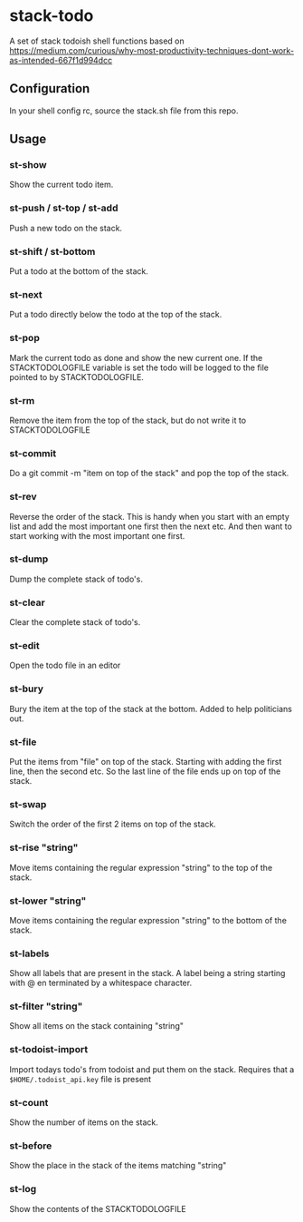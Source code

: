 # stack-todo

A set of stack todoish shell functions based on
<https://medium.com/curious/why-most-productivity-techniques-dont-work-as-intended-667f1d994dcc>

## Configuration

In your shell config rc, source the stack.sh file from this repo.

## Usage

### st-show

Show the current todo item.

### st-push / st-top / st-add

Push a new todo on the stack.

### st-shift / st-bottom

Put a todo at the bottom of the stack.

### st-next

Put a todo directly below the todo at the top of the stack.

### st-pop

Mark the current todo as done and show the new current one. If the
STACKTODOLOGFILE variable is set the todo will be logged to the file pointed to
by STACKTODOLOGFILE.

### st-rm

Remove the item from the top of the stack, but do not write it to
STACKTODOLOGFILE

### st-commit

Do a git commit -m "item on top of the stack" and pop the top of the stack.

### st-rev

Reverse the order of the stack. This is handy when you start with an empty list
and add the most important one first then the next etc. And then want to start
working with the most important one first.

### st-dump

Dump the complete stack of todo's.

### st-clear

Clear the complete stack of todo's.

### st-edit

Open the todo file in an editor

### st-bury

Bury the item at the top of the stack at the bottom. Added to help politicians
out.

### st-file

Put the items from "file" on top of the stack. Starting with adding the first
line, then the second etc. So the last line of the file ends up on top of the
stack.

### st-swap

Switch the order of the first 2 items on top of the stack.

### st-rise "string"

Move items containing the regular expression "string" to the top of the stack.

### st-lower "string"

Move items containing the regular expression "string" to the bottom of the stack.

### st-labels

Show all labels that are present in the stack. A label being a string starting
with @ en terminated by a whitespace character.

### st-filter "string"

Show all items on the stack containing "string"

### st-todoist-import

Import todays todo's from todoist and put them on the stack. Requires that a
`$HOME/.todoist_api.key` file is present

### st-count

Show the number of items on the stack.

### st-before

Show the place in the stack of the items matching "string"

### st-log

Show the contents of the STACKTODOLOGFILE

